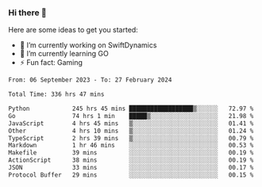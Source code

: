 ### Hi there 👋

Here are some ideas to get you started:

- 🔭 I’m currently working on SwiftDynamics
- 🌱 I’m currently learning GO
-  ⚡ Fun fact: Gaming
  
  <!--
- 👯 I’m looking to collaborate on ...
- 🤔 I’m looking for help with ...
- 💬 Ask me about ...
- 📫 How to reach me: ...
- 😄 Pronouns: ...
-->

<!--START_SECTION:waka-->

```txt
From: 06 September 2023 - To: 27 February 2024

Total Time: 336 hrs 47 mins

Python            245 hrs 45 mins ██████████████████▒░░░░░░   72.97 %
Go                74 hrs 1 min    █████▒░░░░░░░░░░░░░░░░░░░   21.98 %
JavaScript        4 hrs 45 mins   ▒░░░░░░░░░░░░░░░░░░░░░░░░   01.41 %
Other             4 hrs 10 mins   ▒░░░░░░░░░░░░░░░░░░░░░░░░   01.24 %
TypeScript        2 hrs 39 mins   ▒░░░░░░░░░░░░░░░░░░░░░░░░   00.79 %
Markdown          1 hr 46 mins    ░░░░░░░░░░░░░░░░░░░░░░░░░   00.53 %
Makefile          39 mins         ░░░░░░░░░░░░░░░░░░░░░░░░░   00.19 %
ActionScript      38 mins         ░░░░░░░░░░░░░░░░░░░░░░░░░   00.19 %
JSON              33 mins         ░░░░░░░░░░░░░░░░░░░░░░░░░   00.17 %
Protocol Buffer   29 mins         ░░░░░░░░░░░░░░░░░░░░░░░░░   00.15 %
```

<!--END_SECTION:waka-->
